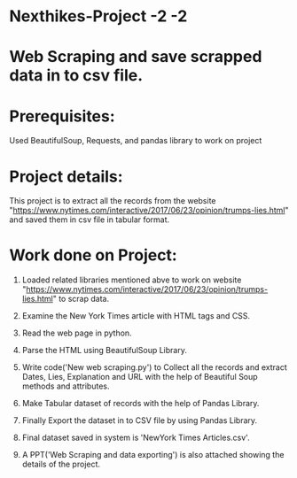 # Nexthikes-Project -2 -2
# Web Scraping and save scrapped data in to csv file.

# Prerequisites:

Used BeautifulSoup, Requests, and pandas library to work on project

# Project details:

This project is to extract all the records from the website "https://www.nytimes.com/interactive/2017/06/23/opinion/trumps-lies.html" and saved them in csv file in tabular format.

# Work done on Project:

1. Loaded related libraries mentioned abve to work on website "https://www.nytimes.com/interactive/2017/06/23/opinion/trumps-lies.html" to scrap data.

2. Examine the New York Times article with HTML tags and CSS.

3. Read the web page in python.

4. Parse the HTML using BeautifulSoup Library.

5. Write code('New web scraping.py') to Collect all the records and extract Dates, Lies, Explanation and URL with the help of Beautiful Soup methods and attributes.

6. Make Tabular dataset of records with the help of Pandas Library.

7. Finally Export the dataset in to CSV file by using Pandas Library.

8. Final dataset saved in system is 'NewYork Times Articles.csv'.

9. A PPT('Web Scraping and data exporting') is also attached showing the details of the project.
